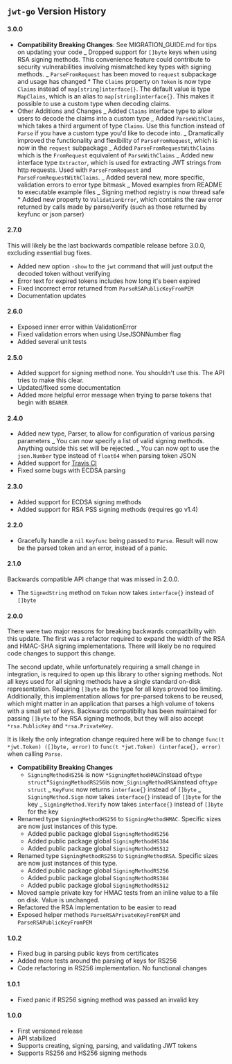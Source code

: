 ## `jwt-go` Version History

#### 3.0.0

- **Compatibility Breaking Changes**: See MIGRATION_GUIDE.md for tips on updating your code
  _ Dropped support for `[]byte` keys when using RSA signing methods. This convenience feature could contribute to security vulnerabilities involving mismatched key types with signing methods.
  _ `ParseFromRequest` has been moved to `request` subpackage and usage has changed \* The `Claims` property on `Token` is now type `Claims` instead of `map[string]interface{}`. The default value is type `MapClaims`, which is an alias to `map[string]interface{}`. This makes it possible to use a custom type when decoding claims.
- Other Additions and Changes
  _ Added `Claims` interface type to allow users to decode the claims into a custom type
  _ Added `ParseWithClaims`, which takes a third argument of type `Claims`. Use this function instead of `Parse` if you have a custom type you'd like to decode into.
  _ Dramatically improved the functionality and flexibility of `ParseFromRequest`, which is now in the `request` subpackage
  _ Added `ParseFromRequestWithClaims` which is the `FromRequest` equivalent of `ParseWithClaims`
  _ Added new interface type `Extractor`, which is used for extracting JWT strings from http requests. Used with `ParseFromRequest` and `ParseFromRequestWithClaims`.
  _ Added several new, more specific, validation errors to error type bitmask
  _ Moved examples from README to executable example files
  _ Signing method registry is now thread safe \* Added new property to `ValidationError`, which contains the raw error returned by calls made by parse/verify (such as those returned by keyfunc or json parser)

#### 2.7.0

This will likely be the last backwards compatible release before 3.0.0, excluding essential bug fixes.

- Added new option `-show` to the `jwt` command that will just output the decoded token without verifying
- Error text for expired tokens includes how long it's been expired
- Fixed incorrect error returned from `ParseRSAPublicKeyFromPEM`
- Documentation updates

#### 2.6.0

- Exposed inner error within ValidationError
- Fixed validation errors when using UseJSONNumber flag
- Added several unit tests

#### 2.5.0

- Added support for signing method none. You shouldn't use this. The API tries to make this clear.
- Updated/fixed some documentation
- Added more helpful error message when trying to parse tokens that begin with `BEARER`

#### 2.4.0

- Added new type, Parser, to allow for configuration of various parsing parameters
  _ You can now specify a list of valid signing methods. Anything outside this set will be rejected.
  _ You can now opt to use the `json.Number` type instead of `float64` when parsing token JSON
- Added support for [Travis CI](https://travis-ci.org/dgrijalva/jwt-go)
- Fixed some bugs with ECDSA parsing

#### 2.3.0

- Added support for ECDSA signing methods
- Added support for RSA PSS signing methods (requires go v1.4)

#### 2.2.0

- Gracefully handle a `nil` `Keyfunc` being passed to `Parse`. Result will now be the parsed token and an error, instead of a panic.

#### 2.1.0

Backwards compatible API change that was missed in 2.0.0.

- The `SignedString` method on `Token` now takes `interface{}` instead of `[]byte`

#### 2.0.0

There were two major reasons for breaking backwards compatibility with this update. The first was a refactor required to expand the width of the RSA and HMAC-SHA signing implementations. There will likely be no required code changes to support this change.

The second update, while unfortunately requiring a small change in integration, is required to open up this library to other signing methods. Not all keys used for all signing methods have a single standard on-disk representation. Requiring `[]byte` as the type for all keys proved too limiting. Additionally, this implementation allows for pre-parsed tokens to be reused, which might matter in an application that parses a high volume of tokens with a small set of keys. Backwards compatibilty has been maintained for passing `[]byte` to the RSA signing methods, but they will also accept `*rsa.PublicKey` and `*rsa.PrivateKey`.

It is likely the only integration change required here will be to change `func(t *jwt.Token) ([]byte, error)` to `func(t *jwt.Token) (interface{}, error)` when calling `Parse`.

- **Compatibility Breaking Changes**
  * `SigningMethodHS256` is now `*SigningMethodHMAC`instead of`type struct`*`SigningMethodRS256`is now`_SigningMethodRSA`instead of`type struct`
  _ `KeyFunc` now returns `interface{}` instead of `[]byte`
  _ `SigningMethod.Sign` now takes `interface{}` instead of `[]byte` for the key
  _ `SigningMethod.Verify` now takes `interface{}` instead of `[]byte` for the key
- Renamed type `SigningMethodHS256` to `SigningMethodHMAC`. Specific sizes are now just instances of this type.
  - Added public package global `SigningMethodHS256`
  - Added public package global `SigningMethodHS384`
  - Added public package global `SigningMethodHS512`
- Renamed type `SigningMethodRS256` to `SigningMethodRSA`. Specific sizes are now just instances of this type.
  - Added public package global `SigningMethodRS256`
  - Added public package global `SigningMethodRS384`
  - Added public package global `SigningMethodRS512`
- Moved sample private key for HMAC tests from an inline value to a file on disk. Value is unchanged.
- Refactored the RSA implementation to be easier to read
- Exposed helper methods `ParseRSAPrivateKeyFromPEM` and `ParseRSAPublicKeyFromPEM`

#### 1.0.2

- Fixed bug in parsing public keys from certificates
- Added more tests around the parsing of keys for RS256
- Code refactoring in RS256 implementation. No functional changes

#### 1.0.1

- Fixed panic if RS256 signing method was passed an invalid key

#### 1.0.0

- First versioned release
- API stabilized
- Supports creating, signing, parsing, and validating JWT tokens
- Supports RS256 and HS256 signing methods
